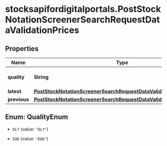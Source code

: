 # stocksapifordigitalportals.PostStockNotationScreenerSearchRequestDataValidationPrices

## Properties

Name | Type | Description | Notes
------------ | ------------- | ------------- | -------------
**quality** | **String** | Quality of the price. | [optional] [default to &#39;DLY&#39;]
**latest** | [**PostStockNotationScreenerSearchRequestDataValidationPricesLatest**](PostStockNotationScreenerSearchRequestDataValidationPricesLatest.md) |  | [optional] 
**previous** | [**PostStockNotationScreenerSearchRequestDataValidationPricesPrevious**](PostStockNotationScreenerSearchRequestDataValidationPricesPrevious.md) |  | [optional] 



## Enum: QualityEnum


* `DLY` (value: `"DLY"`)

* `EOD` (value: `"EOD"`)




